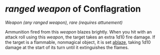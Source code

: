 # *ranged weapon* of Conflagration
*Weapon (any ranged weapon), rare (requires attunement)*

Ammunition fired from this *weapon* blazes brightly. When you hit with an attack roll using this *weapon*, the target takes an extra 1d10 fire damage. If the target is a flammable, nonmagical object, it is set [ablaze](../../Conditions/Ablaze.md), taking 1d10 damage at the start of its turn until it extinguishes the flames.
